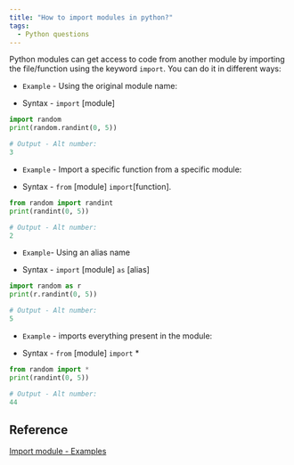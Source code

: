 ```yaml
---
title: "How to import modules in python?"
tags:
  - Python questions
---
```


Python modules can get access to code from another module by importing the file/function using the keyword `import`. You can do it in different  ways:

* `Example` - Using the original module name:

* Syntax - `import` [module]

```python
import random
print(random.randint(0, 5))

# Output - Alt number:
3
```

* `Example` - Import a specific function from a specific module:

* Syntax - `from` [module] `import`[function].

```python
from random import randint
print(randint(0, 5))

# Output - Alt number:
2
```

* `Example`- Using an alias name

* Syntax - `import` [module] `as` [alias]

```python
import random as r
print(r.randint(0, 5))

# Output - Alt number:
5
```

* `Example` - imports everything present in the module:
  
* Syntax - `from` [module] `import` *

```python
from random import *
print(randint(0, 5))

# Output - Alt number:
44
```

## Reference

[Import module - Examples](https://www.wikihow.com/Import-a-Module-Into-Python)